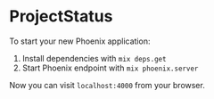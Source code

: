 # ProjectStatus

To start your new Phoenix application:

1. Install dependencies with `mix deps.get`
2. Start Phoenix endpoint with `mix phoenix.server`

Now you can visit `localhost:4000` from your browser.
